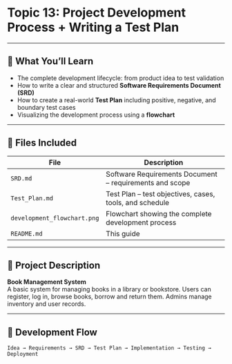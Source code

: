 # Topic 13: Project Development Process + Writing a Test Plan
---

## 📌 What You’ll Learn
- The complete development lifecycle: from product idea to test validation
- How to write a clear and structured **Software Requirements Document (SRD)**
- How to create a real-world **Test Plan** including positive, negative, and boundary test cases
- Visualizing the development process using a **flowchart**

---

## 📂 Files Included

| File                  | Description                                                  |
|-----------------------|--------------------------------------------------------------|
| `SRD.md`              | Software Requirements Document – requirements and scope      |
| `Test_Plan.md`        | Test Plan – test objectives, cases, tools, and schedule      |
| `development_flowchart.png` | Flowchart showing the complete development process |
| `README.md`           | This guide                                                   |

---

## 📝 Project Description

**Book Management System**  
A basic system for managing books in a library or bookstore. Users can register, log in, browse books, borrow and return them. Admins manage inventory and user records.

---

## 🚀 Development Flow

```text
Idea → Requirements → SRD → Test Plan → Implementation → Testing → Deployment
